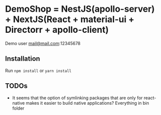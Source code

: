 # DemoShop = NestJS(apollo-server) + NextJS(React + material-ui + Directorr + apollo-client)

Demo user mail@mail.com:12345678

## Installation

Run `npm install` or `yarn install`

## TODOs

* It seems that the option of symlinking packages that are only for react-native makes it easier to build native applications? Everything in bin folder

